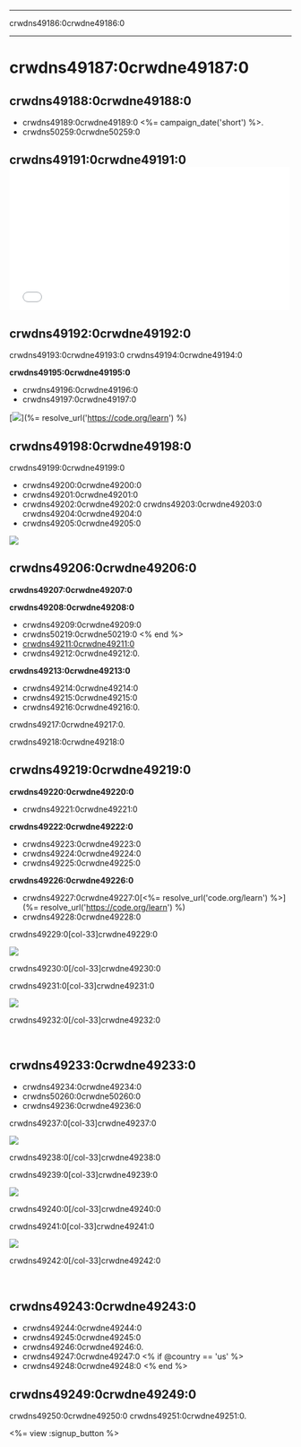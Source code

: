 * * *

crwdns49186:0crwdne49186:0

* * *

# crwdns49187:0crwdne49187:0

## crwdns49188:0crwdne49188:0

  * crwdns49189:0crwdne49189:0 <%= campaign_date('short') %>.
  * crwdns50259:0crwdne50259:0

## crwdns49191:0crwdne49191:0 <iframe width="500" height="255" src="//www.youtube.com/embed/SrnvvWDm73k" frameborder="0" allowfullscreen></iframe>
## crwdns49192:0crwdne49192:0

crwdns49193:0crwdne49193:0 crwdns49194:0crwdne49194:0

**crwdns49195:0crwdne49195:0**

  * crwdns49196:0crwdne49196:0
  * crwdns49197:0crwdne49197:0

[![](/images/fit-700/tutorials.png)](%= resolve_url('https://code.org/learn') %)

## crwdns49198:0crwdne49198:0

crwdns49199:0crwdne49199:0

  * crwdns49200:0crwdne49200:0
  * crwdns49201:0crwdne49201:0
  * crwdns49202:0crwdne49202:0 crwdns49203:0crwdne49203:0 crwdns49204:0crwdne49204:0
  * crwdns49205:0crwdne49205:0

![](/images/fit-350/group_ipad.jpg)

## crwdns49206:0crwdne49206:0

**crwdns49207:0crwdne49207:0**

**crwdns49208:0crwdne49208:0**

  * crwdns49209:0crwdne49209:0
  * crwdns50219:0crwdne50219:0 <% end %>
  * [crwdns49211:0crwdne49211:0](https://www.youtube.com/watch?v=6XvmhE1J9PY)
  * crwdns49212:0crwdne49212:0.

**crwdns49213:0crwdne49213:0**

  * crwdns49214:0crwdne49214:0
  * crwdns49215:0crwdne49215:0
  * crwdns49216:0crwdne49216:0.

crwdns49217:0crwdne49217:0.

crwdns49218:0crwdne49218:0

## crwdns49219:0crwdne49219:0

**crwdns49220:0crwdne49220:0**

  * crwdns49221:0crwdne49221:0

**crwdns49222:0crwdne49222:0**

  * crwdns49223:0crwdne49223:0
  * crwdns49224:0crwdne49224:0
  * crwdns49225:0crwdne49225:0

**crwdns49226:0crwdne49226:0**

  * crwdns49227:0crwdne49227:0[<%= resolve_url('code.org/learn') %>](%= resolve_url('https://code.org/learn') %)
  * crwdns49228:0crwdne49228:0

crwdns49229:0[col-33]crwdne49229:0

![](/images/fit-250/highschoolgirls.jpeg)

crwdns49230:0[/col-33]crwdne49230:0

crwdns49231:0[col-33]crwdne49231:0

![](/images/fit-300/group_ar.jpg)

crwdns49232:0[/col-33]crwdne49232:0

<p style="clear:both">
  &nbsp;
</p>

## crwdns49233:0crwdne49233:0

  * crwdns49234:0crwdne49234:0
  * crwdns50260:0crwdne50260:0
  * crwdns49236:0crwdne49236:0

crwdns49237:0[col-33]crwdne49237:0

![](/images/fit-250/celebrate2.jpeg)

crwdns49238:0[/col-33]crwdne49238:0

crwdns49239:0[col-33]crwdne49239:0

![](/images/fit-260/highlight-certificates.jpg)

crwdns49240:0[/col-33]crwdne49240:0

crwdns49241:0[col-33]crwdne49241:0

![](/images/fit-300/boy-certificate.jpg)

crwdns49242:0[/col-33]crwdne49242:0

<p style="clear:both">
  &nbsp;
</p>

## crwdns49243:0crwdne49243:0

  * crwdns49244:0crwdne49244:0
  * crwdns49245:0crwdne49245:0 
  * crwdns49246:0crwdne49246:0.
  * crwdns49247:0crwdne49247:0 <% if @country == 'us' %>
  * crwdns49248:0crwdne49248:0 <% end %>

## crwdns49249:0crwdne49249:0

crwdns49250:0crwdne49250:0 crwdns49251:0crwdne49251:0.

<%= view :signup_button %>